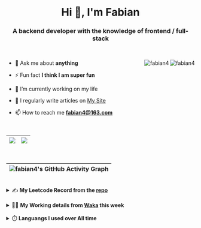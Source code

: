 <h1 align="center">Hi 👋, I'm Fabian</h1>
<h3 align="center">A backend developer with the knowledge of frontend / full-stack</h3>

<br/>

<img align="right" src="https://komarev.com/ghpvc/?username=fabian4&label=views&color=0e75b6&style=flat" alt="fabian4" /><img align="right" src="https://img.shields.io/badge/Author-fabian4-orange?logo=Dark%20Reader" alt="fabian4" />


- 💬 Ask me about **anything**

- ⚡ Fun fact **I think I am super fun**

- 🔭 I’m currently working on my life

- 📝 I regularly write articles on [My Site](https://fabian4.site/)

- 📫 How to reach me **fabian4@163.com**


<!-- - 🌱 I’m currently learning **JavaScript** and **typescript** -->

<!-- - 📄 Know about my Daily details on [My Personal Blog Galllery](https://fabian4.github.io/gallery/) -->

<br/>

|  <img align="center" src="https://github-readme-streak-stats.herokuapp.com/?user=fabian4&theme=gruvbox_duo&currStreakNum=2FD3EB&fire=pink&sideLabels=F00&hide_border=true&date_format=[Y.]n.j" /> |  <img align="center" src="https://github-readme-stats.vercel.app/api/top-langs/?username=fabian4&layout=compact&theme=buefy&hide_border=true" /> |
| ------------- | ------------- |

<!-- | <img align="center" src="https://github-readme-stats.vercel.app/api?username=fabian4&count_private=true&show_icons=true&theme=flag-india&show_owner=true&hide_border=true" /> | <img align="center" src="https://github-readme-stats.vercel.app/api/top-langs/?username=fabian4&layout=compact&theme=buefy&hide_border=true&exclude_repo=jdk,jdk-source-learning,spring-framework,netty,jdk,fabian4.github.io,wechaty.js.org,sofa-bolt" /> | <img align="center" src="https://github-readme-streak-stats.herokuapp.com/?user=fabian4&theme=gruvbox_duo&currStreakNum=2FD3EB&fire=pink&sideLabels=F00&hide_border=true&date_format=[Y.]n.j" /> |
| ------------- | ------------- | ------------- | -->

<br/>

|![fabian4's GitHub Activity Graph](https://activity-graph.herokuapp.com/graph?username=fabian4&theme=github-light&area=true)|
| --- |

<br/>
<details>
  <summary>✍️ <b>My Leetcode Record from the <a href="https://github.com/fabian4/leetcode">repo</a></b></summary>
 
 ---
  
  |[![Leetcode Stats](https://leetcode.card.workers.dev/?username=fabianbao&border=0&site=cn)](https://leetcode-cn.com/u/fabianbao/)|
  | ------------- |
  
<!-- |[![Leetcode Stats](https://leetcode.card.workers.dev/?username=fabianbao&border=0&site=cn)](https://leetcode-cn.com/u/fabianbao/)|[![fabian's LeetCode Stats](https://leetcode-stats.vercel.app/api?username=fabian&theme=Light)](https://leetcode-cn.com/u/fabianbao/)|
| ------------- | ------------- | -->
  
</details>

<br/>

<details>
  <summary>👨‍💻 <b>My Working details from <a href="https://wakatime.com/@fabian4">Waka</a> this week</b></summary>

---

<!--START_SECTION:waka-->
![Code Time](http://img.shields.io/badge/Code%20Time-328%20hrs%2032%20mins-blue)

**I'm an Early 🐤** 

```text
🌞 Morning    263 commits    ████████░░░░░░░░░░░░░░░░░   32.55% 
🌆 Daytime    315 commits    █████████░░░░░░░░░░░░░░░░   38.99% 
🌃 Evening    224 commits    ███████░░░░░░░░░░░░░░░░░░   27.72% 
🌙 Night      6 commits      ░░░░░░░░░░░░░░░░░░░░░░░░░   0.74%

```
📅 **I'm Most Productive on Wednesday** 

```text
Monday       139 commits    ████░░░░░░░░░░░░░░░░░░░░░   17.2% 
Tuesday      140 commits    ████░░░░░░░░░░░░░░░░░░░░░   17.33% 
Wednesday    144 commits    ████░░░░░░░░░░░░░░░░░░░░░   17.82% 
Thursday     140 commits    ████░░░░░░░░░░░░░░░░░░░░░   17.33% 
Friday       114 commits    ███░░░░░░░░░░░░░░░░░░░░░░   14.11% 
Saturday     53 commits     █░░░░░░░░░░░░░░░░░░░░░░░░   6.56% 
Sunday       78 commits     ██░░░░░░░░░░░░░░░░░░░░░░░   9.65%

```


📊 **This Week I Spent My Time On** 

```text
💬 Programming Languages: 
No Activity Tracked This Week

🔥 Editors: 
No Activity Tracked This Week

💻 Operating System: 
No Activity Tracked This Week

```


<!--END_SECTION:waka-->
  
</details>

<br/>

<details>
  <summary>⏱️ <b>Languangs I used over All time</b></summary>
  
---
  
![languages all time](https://wakatime.com/share/@32ef5ac6-eac5-4886-805c-ce9fe059857e/efc24c85-e478-4696-bcbd-c5669145b831.svg)
  
</details>

